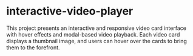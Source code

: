 # interactive-video-player
This project presents an interactive and responsive video card interface with hover effects and modal-based video playback. Each video card displays a thumbnail image, and users can hover over the cards to bring them to the forefront.
